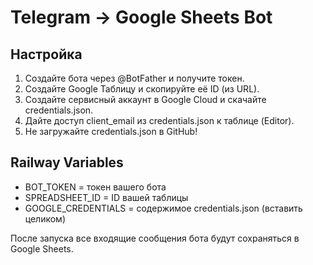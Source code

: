 # Telegram → Google Sheets Bot

## Настройка
1. Создайте бота через @BotFather и получите токен.
2. Создайте Google Таблицу и скопируйте её ID (из URL).
3. Создайте сервисный аккаунт в Google Cloud и скачайте credentials.json.
4. Дайте доступ client_email из credentials.json к таблице (Editor).
5. Не загружайте credentials.json в GitHub!

## Railway Variables
- BOT_TOKEN = токен вашего бота
- SPREADSHEET_ID = ID вашей таблицы
- GOOGLE_CREDENTIALS = содержимое credentials.json (вставить целиком)

После запуска все входящие сообщения бота будут сохраняться в Google Sheets.
